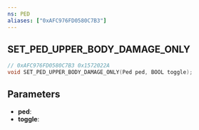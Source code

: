 ```yaml
---
ns: PED
aliases: ["0xAFC976FD0580C7B3"]
---
```

## SET_PED_UPPER_BODY_DAMAGE_ONLY

```c
// 0xAFC976FD0580C7B3 0x1572022A
void SET_PED_UPPER_BODY_DAMAGE_ONLY(Ped ped, BOOL toggle);
```

## Parameters
* **ped**: 
* **toggle**: 

